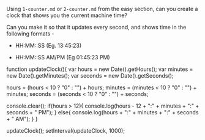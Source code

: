 Using `1-counter.md` or `2-counter.md` from the easy section, can you create a
clock that shows you the current machine time?

Can you make it so that it updates every second, and shows time in the following formats -

- HH:MM::SS (Eg. 13:45:23)

- HH:MM::SS AM/PM (Eg 01:45:23 PM)

function updateClock(){
var hours = new Date().getHours();
var minutes = new Date().getMinutes();
var seconds = new Date().getSeconds();

hours = (hours < 10 ? "0" : "") + hours;
minutes = (minutes < 10 ? "0" : "") + minutes;
seconds = (seconds < 10 ? "0" : "") + seconds;

console.clear();
if(hours > 12){
console.log(hours - 12 + ":" + minutes + ":" + seconds + " PM");
}
else{
console.log(hours + ":" + minutes + ":" + seconds + " AM");
}
}

updateClock();
setInterval(updateClock, 1000);
